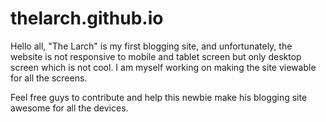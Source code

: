 # thelarch.github.io

Hello all, "The Larch" is my first blogging site, and unfortunately, 
the website is not responsive to mobile and tablet screen but only desktop screen which is not cool.
I am myself working on making the site viewable for all the screens.

Feel free guys to contribute and help this newbie make his blogging site awesome for all the devices.
